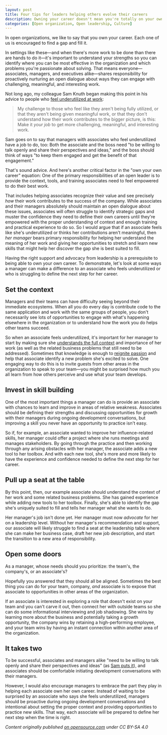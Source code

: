 ```yaml
---
layout: post
title: Four tips for leaders helping others evolve their careers
description: Owning your career doesn't mean you're totally on your own. In open organizations, managers and other leaders have a responsibility to employees seeking new opportunities for development and growth.  
categories: [Open organization, Open leadership, Culture]
---
```


In open organizations, we like to say that you own your career. Each one of us is encouraged to find a gap and fill it.

In settings like these—and when there's more work to be done than there are hands to do it—it's important to understand your strengths so you can identify where you can be most effective in the organization and which problems you're passionate about solving. That means everyone—associates, managers, and executives alike—shares responsibility for proactively nurturing an open dialogue about ways they can engage with challenging, meaningful, and interesting work.

Not long ago, my colleague Sam Knuth began making this point in his advice to people who [feel underutilized at work](https://opensource.com/open-organization/17/4/feeling-underutilized):

> My challenge to those who feel like they aren't being fully utilized, or that they aren't being given meaningful work, or that they don't understand how their work contributes to the bigger picture, is this: Make it _your job_ to get more challenging, meaningful, and interesting work.

Sam goes on to say that managers with associates who feel underutilized have a job to do, too: Both the associate and the boss need "to be willing to talk openly and share their perspectives and ideas," and the boss should think of ways "to keep them engaged and get the benefit of that engagement."

That's sound advice. And here's another critical factor in the "own your own career" equation: One of the primary responsibilities of an open leader is to provide the context, tools, and training associates need to feel empowered to do their best work.

That includes helping associates recognize their value and see precisely _how_ their work contributes to the success of the company. While associates and their managers absolutely should maintain an open dialogue about these issues, associates will often struggle to identify strategic gaps and muster the confidence they need to define their own careers until they're empowered with the proper understanding of context and enough training and practical experience to do so. So I would argue that if an associate feels like she's underutilized or thinks her contributions aren't meaningful, then _her manager_ bears primary responsibility for helping her understand the meaning of her work and giving her opportunities to stretch and learn new skills that might help her discover the gap she is best suited to fill.

Having the right support and advocacy from leadership is a prerequisite to being able to own your own career. To demonstrate, let's look at some ways a manager can make a difference to an associate who feels underutilized or who is struggling to define the next step for her career.

## Set the context

Managers and their teams can have difficulty seeing beyond their immediate ecosystems. When all you do every day is contribute code to the same application and work with the same groups of people, you don't necessarily see lots of opportunities to engage with what's happening elsewhere in the organization or to understand how the work you do helps other teams succeed.

So when an associate feels underutilized, it's important for her manager to start by making sure she [understands the full context](https://opensource.com/open-organization/16/3/what-it-means-be-open-source-leader) and importance of her work (as well as the related business problems that still need to be addressed). Sometimes that knowledge is enough to [reignite passion](https://opensource.com/open-organization/15/11/reigniting-employee-passion) and help that associate identify a new problem she's excited to solve. One engaging way to do this is to invite guests from other areas in the organization to speak to your team—you might be surprised how much you all learn from how others perceive and use what your team develops.

## Invest in skill building

One of the most important things a manager can do is provide an associate with chances to learn and improve in areas of relative weakness. Associates should be defining their strengths and discussing opportunities for growth with their managers during ongoing development conversations, but improving a skill you never have an opportunity to practice isn't easy.

So if, for example, an associate wanted to improve her influence-related skills, her manager could offer a project where she runs meetings and manages stakeholders. By going through the practice and then working through any arising obstacles with her manager, the associate adds a new tool to her toolbox. And with each new tool, she's more and more likely to have the experience and confidence needed to define the next step for her career.

## Pull up a seat at the table

By this point, then, our example associate should understand the context of her work and some related business problems. She has gained experience while adding new tools to her toolbox. Finally, she's able to identify the gap she's uniquely suited to fill and tells her manager what she wants to do.

Her manager's job isn't done yet. Her manager must now _advocate_ for her on a leadership level. Without her manager's recommendation and support, our associate will likely struggle to find a seat at the leadership table where she can make her business case, draft her new job description, and start the transition to a new area of responsibility.

## Open some doors

As a manager, whose needs should you prioritize: the team's, the company's, or an associate's?

Hopefully you answered that they should all be aligned. Sometimes the best thing you can do for your team, company, _and_ associate is to expose that associate to opportunities in other areas of the organization.

If an associate is interested in exploring a role that doesn't exist on your team and you can't carve it out, then connect her with outside teams so she can do some informational interviewing and job shadowing. She wins by learning more about the business and potentially taking a growth opportunity, the company wins by retaining a high-performing employee, and your team wins by having an instant connection within another area of the organization.

## It takes two

To be successful, associates and managers alike "need to be willing to talk openly and share their perspectives and ideas" (as [Sam puts it](https://opensource.com/open-organization/17/4/feeling-underutilized)), and associates should be comfortable initiating development conversations with their managers.

However, I would also encourage managers to embrace the part they play in helping each associate own her own career. Instead of waiting to be surprised by an associate who says she feels underutilized, managers should be proactive during ongoing development conversations and intentional about setting the proper context and providing opportunities to practice new skills. That way, each associate will be prepared to define her next step when the time is right.

_Content originally published [on opensource.com](https://opensource.com/open-organization/17/9/own-your-open-career) under CC BY-SA 4.0_
